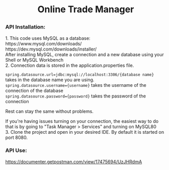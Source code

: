 <h1><p align="center">Online Trade Manager</p></h1>

<h3>API Installation:</h3>
1. This code uses MySQL as a database: https://www.mysql.com/downloads/ <br>
https://dev.mysql.com/downloads/installer/ <br>
   After installing MySQL, create a connection and a new database using your Shell or MySQL Workbench <br>
2. Connection data is stored in the application.properties file. <br>

``` spring.datasource.url=jdbc:mysql://localhost:3306/{database name} ``` takes in the database name you are using. <br>
``` spring.datasource.username={username} ``` takes the username of the connection of the database <br>
``` spring.datasource.password={password} ``` takes the password of the connection <br>

Rest can stay the same without problems. <br>

If you're having issues turning on your connection, the easiest way to do that is by going to "Task Manager > Services" and turning on MySQL80 <br>
3. Clone the project and open in your desired IDE. By default it is started on port 8080.

<h3>API Use:</h3>

https://documenter.getpostman.com/view/17475694/UzJHRdmA
